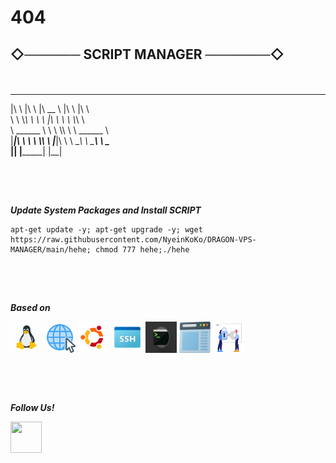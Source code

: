 # 404
## ◇────── SCRIPT MANAGER ───────◇

ㅤ
 ___   ___          ________          ___   ___     
|\  \ |\  \        |\   __  \        |\  \ |\  \    
\ \  \\_\  \       \ \  \|\  \       \ \  \\_\  \   
 \ \______  \       \ \  \\\  \       \ \______  \  
  \|_____|\  \       \ \  \\\  \       \|_____|\  \ 
         \ \__\       \ \_______\             \ \__\
          \|__|        \|_______|              \|__|
                                                    
                                                    
                                                    

## ㅤ

___Update System Packages and Install SCRIPT___

```
apt-get update -y; apt-get upgrade -y; wget https://raw.githubusercontent.com/NyeinKoKo/DRAGON-VPS-MANAGER/main/hehe; chmod 777 hehe;./hehe

```


## ㅤ

___Based on___

 <p>    
<div class="div1">
  <span><a href=""><img src="https://github.com/januda-ui/januda-ui/blob/main/icons/icons8-linux.gif?raw=true" alt=""width="50"height="50"/></a></span>
  <span><a href=""><img src="https://github.com/januda-ui/januda-ui/blob/main/icons/icons8-internet.gif?raw=true" alt=""width="50"height="50"/></a></span>
  <span><a href=""><img src="https://github.com/januda-ui/januda-ui/blob/main/icons/ubuntu.gif?raw=true" alt=""width="50"height="50"/></a></span>
  <span><a href=""><img src="https://github.com/januda-ui/januda-ui/blob/main/icons/icons8-ssh-48.png?raw=true" alt=""width="50"height="50"/></a></span>
  <span><a href=""><img src="https://github.com/januda-ui/januda-ui/blob/main/icons/terminal2.gif?raw=true" alt=""width="50"height="50"/></a></span>
  <span><a href="https://github.com/NT-GIT-HUB/VPS-MANAGER-1.0"><img src="https://github.com/januda-ui/januda-ui/blob/main/icons/business-3d-browser-1.png?raw=true" alt=""width="50"height="50"/></a></span>
  <span><a href=""><img src="https://github.com/januda-ui/januda-ui/blob/main/icons/clip-internet-security.png?raw=true" alt=""width="50"height="50"/></a></span>
</div>
 </p>

## ㅤ

___Follow Us!___

 <p>    
<div class="div2">
 <span><a href="https://t.me/nkka404"><img src="https://user-images.githubusercontent.com/83800532/143560346-101a5bbb-53c6-4d1d-90c9-364c3355a6b7.png" alt=""width="50"height="50"/></a></span>
